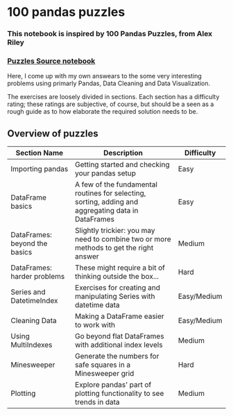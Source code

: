 # 100 pandas puzzles

### This notebook is inspired by 100 Pandas Puzzles, from Alex Riley
### [Puzzles Source notebook](https://github.com/ajcr/100-pandas-puzzles/blob/master/100-pandas-puzzles.ipynb)

Here, I come up with my own answears to the some very interesting problems using primarly Pandas, Data Cleaning and Data Visualization.

The exercises are loosely divided in sections. Each section has a difficulty rating; these ratings are subjective, of course, but should be a seen as a rough guide as to how elaborate the required solution needs to be.

## Overview of puzzles

| Section Name  | Description |  Difficulty |
| ------------- | ------------- | ------------- |
| Importing pandas  | Getting started and checking your pandas setup  | Easy |
| DataFrame basics  | A few of the fundamental routines for selecting, sorting, adding and aggregating data in DataFrames  | Easy  |
| DataFrames: beyond the basics  | Slightly trickier: you may need to combine two or more methods to get the right answer  | Medium |
| DataFrames: harder problems  | These might require a bit of thinking outside the box...  | Hard |
| Series and DatetimeIndex  | Exercises for creating and manipulating Series with datetime data  | Easy/Medium |
| Cleaning Data  | Making a DataFrame easier to work with  | Easy/Medium |
| Using MultiIndexes  | Go beyond flat DataFrames with additional index levels  | Medium |
| Minesweeper | Generate the numbers for safe squares in a Minesweeper grid | Hard |
| Plotting | Explore pandas' part of plotting functionality to see trends in data | Medium |

